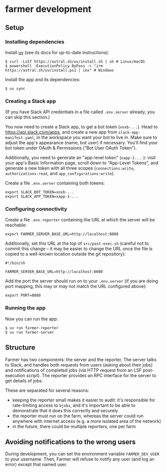 # farmer development

## Setup

### Installing dependencies

Install [uv][] (see its docs for up-to-date instructions):

```console
$ curl -LsSf https://astral.sh/uv/install.sh | sh # Linux/macOS
$ powershell -ExecutionPolicy ByPass -c "irm https://astral.sh/uv/install.ps1 | iex" # Windows
```

Install the app and its dependencies:

```console
$ uv sync
```

### Creating a Slack app

(If you have Slack API credentials in a file called `.env.server` already, you can skip this section.)

You now need to create a Slack app, to get a bot token (`xoxb-...`). Head to https://api.slack.com/apps, and create a
new app from `slack-app-manifest.yaml`, in the workspace you want your bot to live in. Make sure to adjust the app's
appearance (name, bot user) if necessary. You'll find your bot token under OAuth & Permissions ("Bot User OAuth Token").

Additionally, you need to generate an "app-level token" (`xapp-1...-`): visit your app's Basic Information page, scroll
down to "App-Level Tokens", and generate a new token with all three scopes (`connections:write`, `authorizations:read`,
and `app_configurations:write`).

Create a file `.env.server` containing both tokens:

```shell
export SLACK_BOT_TOKEN=xoxb-...
export SLACK_APP_TOKEN=xapp-1-...
```

### Configuring connectivity

Create a file `.env.reporter` containing the URL at which the server will be reachable:

```shell
export FARMER_SERVER_BASE_URL=http://localhost:8080
```

Additionally, set this URL at the top of `src/post-exec.sh` (careful not to commit this change – it may be easier to
change the URL once the file is copied to a well-known location outside the git repository):

```shell
#!/bin/sh

FARMER_SERVER_BASE_URL=http://localhost:8080
```

Add the port the server should run on to your `.env.server` (if you are doing port mapping, this may or may not match
the URL configured above):

```shell
export PORT=8080
```

### Running the app

Now you can run the app:

```console
$ uv run farmer-reporter
$ uv run farmer-server
```

[uv]: https://docs.astral.sh/uv/

## Structure

Farmer has two components: the server and the reporter. The server talks to Slack, and handles both requests from users
(asking about their jobs) and notifications of completed jobs (via HTTP request from an LSF post-execution script). The
reporter provides an RPC interface for the server to get details of jobs.

These are separated for several reasons:

- keeping the reporter small makes it easier to audit: it's responsible for rate-limiting access to `bjobs`, and it's
  important to be able to demonstrate that it does this correctly and securely
- the reporter must run on the farm, whereas the server could run anywhere with internet access (e.g. a more isolated
  area of the network)
- in the future, there could be multiple reporters, one per farm

## Avoiding notifications to the wrong users

During development, you can set the environment variable `FARMER_DEV_USER` to your username. Then, Farmer will refuse to
notify any user (and log an error) except that named user.
